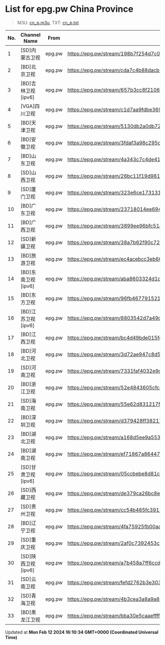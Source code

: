 # List for **epg.pw China Province**

> M3U: [cn_p.m3u](/cn_p.m3u), TXT: [cn_p.txt](/txt/cn_p.txt)

| No. | Channel Name | From | Source |
| --- | ------------ | ---- | ------ |
| 1 | [SD]内蒙古卫视 | epg.pw | <https://epg.pw/stream/198b7f254d7c0007c10522bdd003db9a5a4940ded56f9f3d997f876f1fb069f8.ctv> |
| 2 | [BD]北京卫视 | epg.pw | <https://epg.pw/stream/cda7c4b88dacb6176794416673b481491e36101e865efc5c29b972fcded01773.m3u8> |
| 3 | [BD]吉林卫视[ipv6] | epg.pw | <https://epg.pw/stream/657b3cc8f2106d0e0b52d0bc7f0e15db544b37b3e86bf5f486f351b9db61fa2e.m3u8> |
| 4 | [VGA]四川卫视 | epg.pw | <https://epg.pw/stream/c1d7aa9fdbe369ae7c3242d0dade547b7987e1e37e7e2098a45e794c3296f862.m3u8> |
| 5 | [BD]天津卫视 | epg.pw | <https://epg.pw/stream/5130db2a0db7213cccda6a66743eccb8ca7db6b5b8c54e87636fdd0b694ce979.m3u8> |
| 6 | [BD]安徽卫视 | epg.pw | <https://epg.pw/stream/3fdaf3a98c295cd079cac64bfbe2a0d85c46a1952da530d3b17c9133ee8af610.ctv> |
| 7 | [BD]山东卫视 | epg.pw | <https://epg.pw/stream/4a343c7c4de4157d46c357cae28382364d74d1884942cf09bd212bfce4beeb7b.ctv> |
| 8 | [SD]山西卫视 | epg.pw | <https://epg.pw/stream/26bc11f19d981a15cde7badbe86ce9030af5cb1f8a4bf8c8e454c2b11e14f962.m3u8> |
| 9 | [SD]厦门卫视 | epg.pw | <https://epg.pw/stream/323e6ce17313134e899100bd11b4029fdc609e7539e22465f60470841b30fae0.m3u8> |
| 10 | [BD]广东卫视 | epg.pw | <https://epg.pw/stream/23718014ee69495ab3ace3cc974c9da1b887a4eef6e698a2afabbbfa8afac0be.m3u8> |
| 11 | [BD]广西卫视 | epg.pw | <https://epg.pw/stream/3899ee96bfc51a8e53baa9d48c86b9b9a52907112fffcb33e94df2c05cc02d3c.m3u8> |
| 12 | [SD]新疆卫视 | epg.pw | <https://epg.pw/stream/38a7b62f90c723e1fc8be87904f40eceeaa656f1a58bcb0ad2f6301bda5452dc.m3u8> |
| 13 | [BD]旅游卫视 | epg.pw | <https://epg.pw/stream/ec4acebcc3eb66ea9f23a8f9024848115d27c6d85681b6142fe5b7359851b2bb.m3u8> |
| 14 | [BD]东南卫视[ipv6] | epg.pw | <https://epg.pw/stream/aba8603324d1cea99c18553c3a7d4da469e94ce7741fb9db7efb6dfaf05b116e.m3u8> |
| 15 | [BD]东方卫视 | epg.pw | <https://epg.pw/stream/96fb4677915219a69c151563855a231f0b7d6e7392e403e66e40af920843cb68.m3u8> |
| 16 | [BD]江苏卫视[ipv6] | epg.pw | <https://epg.pw/stream/8803542d7a49d90fc141b3373ac76d8caca473c22cd4e19370f290989600b03f.m3u8> |
| 17 | [BD]江西卫视 | epg.pw | <https://epg.pw/stream/bc4d49bde015fc24aafb924423536d9ec2f09ad3d55313e4a482ba85ae48b175.ctv> |
| 18 | [BD]河北卫视 | epg.pw | <https://epg.pw/stream/3d72ae947c8d574411b9d26bc49ef1b6e8c2c5bf3a55c97df0b37f0af5080a99.m3u8> |
| 19 | [SD]河南卫视 | epg.pw | <https://epg.pw/stream/7331faf4032e9de329e2c041cd9fa6f95fad0683ef1937a7bbbb76322856b9eb.ctv> |
| 20 | [BD]浙江卫视 | epg.pw | <https://epg.pw/stream/52e4843605cfcef08b1f545c6196ae40253869e76a0f398e617fe35a0b8e9576.m3u8> |
| 21 | [SD]海南卫视 | epg.pw | <https://epg.pw/stream/55e62d831217f1412d58379dd9b23176a814d8d68d681e96be98fdd0d13e8949.m3u8> |
| 22 | [BD]深圳卫视 | epg.pw | <https://epg.pw/stream/d379428ff38217ba5212dcd1949647ac1e4382f306b14a380bf60b7b056b4a2b.m3u8> |
| 23 | [BD]湖北卫视 | epg.pw | <https://epg.pw/stream/a168d5ee9a5535ed5d363fe5b921fc96b8e59faeb98d0a1780505ad1384b0a00.m3u8> |
| 24 | [BD]湖南卫视 | epg.pw | <https://epg.pw/stream/ef71867a8644735b09f5399278a3ce67b0cd46e1100159c789b9240a5bf4c2bb.m3u8> |
| 25 | [SD]甘肃卫视[ipv6] | epg.pw | <https://epg.pw/stream/05ccbebe8d81cf91ecf4347845f6f0b42fed4bab4071195b0a4f735a80c386bd.m3u8> |
| 26 | [SD]西藏卫视 | epg.pw | <https://epg.pw/stream/de379ca26bc8e110b63a57f9d4b17db2fdb54047b99679d4c5434d1330b3d0d9.m3u8> |
| 27 | [SD]贵州卫视 | epg.pw | <https://epg.pw/stream/cc54b485fc3912265c9dbb24fe2b6d1ba2b65412d0ff45b904bc4d53ea02bf67.m3u8> |
| 28 | [BD]辽宁卫视 | epg.pw | <https://epg.pw/stream/4fa75925fb00aa051c6819346628eb0cd8bafd14f8231c9166b8a5209111db07.m3u8> |
| 29 | [SD]重庆卫视 | epg.pw | <https://epg.pw/stream/2af0c7392453c9de383e05a4ae3af9a959fb2ed1172733a27f7b5286bd6be067.m3u8> |
| 30 | [SD]陕西卫视[ipv6] | epg.pw | <https://epg.pw/stream/a7b458a7ff6ccdd60304819323337e2835d8ea50887d423659e0eb0ec0118a65.m3u8> |
| 31 | [SD]云南卫视 | epg.pw | <https://epg.pw/stream/fefd2762b3e30335504c696c779bd5ca686d439751cbc3515ee094f39825fdc1.ctv> |
| 32 | [SD]青海卫视 | epg.pw | <https://epg.pw/stream/4b3cea3a8a9a815e94248b0d2a4e662c0ec589510ad6c8bf787efdde534148f4.ctv> |
| 33 | [BD]黑龙江卫视 | epg.pw | <https://epg.pw/stream/bba30e5caaeffff57cecd7e3145d77937bb135028de2be19ffe2f644858124ca.ctv> |

Updated at **Mon Feb 12 2024 16:10:34 GMT+0000 (Coordinated Universal Time)**
